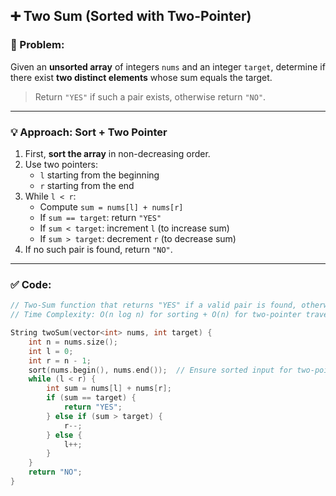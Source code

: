 ## ➕ Two Sum (Sorted with Two-Pointer)

### 📘 Problem:
Given an **unsorted array** of integers `nums` and an integer `target`, determine if there exist **two distinct elements** whose sum equals the target.

> Return `"YES"` if such a pair exists, otherwise return `"NO"`.

---

### 💡 Approach: Sort + Two Pointer

1. First, **sort the array** in non-decreasing order.
2. Use two pointers:
   - `l` starting from the beginning
   - `r` starting from the end
3. While `l < r`:
   - Compute `sum = nums[l] + nums[r]`
   - If `sum == target`: return `"YES"`
   - If `sum < target`: increment `l` (to increase sum)
   - If `sum > target`: decrement `r` (to decrease sum)
4. If no such pair is found, return `"NO"`.

---

### ✅ Code:
```cpp
// Two-Sum function that returns "YES" if a valid pair is found, otherwise "NO"
// Time Complexity: O(n log n) for sorting + O(n) for two-pointer traversal

String twoSum(vector<int> nums, int target) {
    int n = nums.size();
    int l = 0;
    int r = n - 1;
    sort(nums.begin(), nums.end());  // Ensure sorted input for two-pointer
    while (l < r) {
        int sum = nums[l] + nums[r];
        if (sum == target) {
            return "YES";
        } else if (sum > target) {
            r--;
        } else {
            l++;
        }
    }
    return "NO";
}

